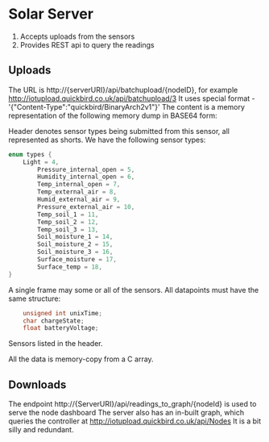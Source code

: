 # Solar Server 

1. Accepts  uploads from the sensors
2. Provides REST api to query the readings


## Uploads 
The URL is http://{serverURI}/api/batchupload/{nodeID}, for example http://iotupload.quickbird.co.uk/api/batchupload/3
It uses special format - 
'{"Content-Type":"quickbird/BinaryArch2v1"}'
 The content is a memory representation of the following memory dump in BASE64 form: 

 Header denotes sensor types being submitted from this sensor, all represented as shorts. We have the following sensor types: 
~~~C
enum types {      
	Light = 4, 
        Pressure_internal_open = 5, 
        Humidity_internal_open = 6,
        Temp_internal_open = 7, 
        Temp_external_air = 8, 
        Humid_external_air = 9, 
        Pressure_external_air = 10, 
        Temp_soil_1 = 11,
        Temp_soil_2 = 12,
        Temp_soil_3 = 13,
        Soil_moisture_1 = 14, 
        Soil_moisture_2 = 15, 
        Soil_moisture_3 = 16, 
        Surface_moisture = 17, 
        Surface_temp = 18,
}
~~~
A single frame may some or all of the sensors. All datapoints must have the same structure: 
~~~C
    unsigned int unixTime; 
    char chargeState;
    float batteryVoltage; 
~~~
Sensors listed in the header. 

All the data is memory-copy from a C array. 

## Downloads 
The endpoint http://{ServerURI}/api/readings_to_graph/{nodeId} is used to serve the node dashboard
The server also has an in-built graph, which queries the controller at http://iotupload.quickbird.co.uk/api/Nodes
It is a bit silly and redundant. 
